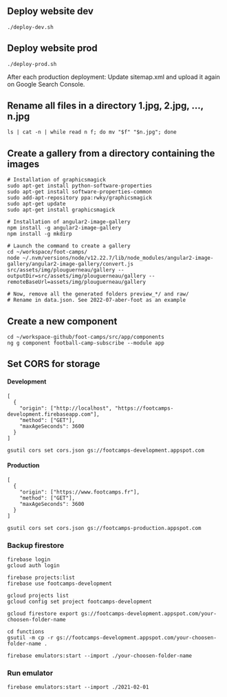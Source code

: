 ## Deploy website dev
```
./deploy-dev.sh
```

## Deploy website prod
```
./deploy-prod.sh
```
After each production deployment: Update sitemap.xml and upload it again on Google Search Console. 

## Rename all files in a directory 1.jpg, 2.jpg, ..., n.jpg
```
ls | cat -n | while read n f; do mv "$f" "$n.jpg"; done
```

## Create a gallery from a directory containing the images

```
# Installation of graphicsmagick
sudo apt-get install python-software-properties
sudo apt-get install software-properties-common
sudo add-apt-repository ppa:rwky/graphicsmagick
sudo apt-get update
sudo apt-get install graphicsmagick

# Installation of angular2-image-gallery
npm install -g angular2-image-gallery
npm install -g mkdirp

# Launch the command to create a gallery
cd ~/workspace/foot-camps/
node ~/.nvm/versions/node/v12.22.7/lib/node_modules/angular2-image-gallery/angular2-image-gallery/convert.js src/assets/img/plouguerneau/gallery --outputDir=src/assets/img/plouguerneau/gallery --remoteBaseUrl=assets/img/plouguerneau/gallery

# Now, remove all the generated folders preview_*/ and raw/
# Rename in data.json. See 2022-07-aber-foot as an example
```

## Create a new component
```
cd ~/workspace-github/foot-camps/src/app/components
ng g component football-camp-subscribe --module app
```


## Set CORS for storage
#### Development  
```
[
  {
    "origin": ["http://localhost", "https://footcamps-development.firebaseapp.com"],
    "method": ["GET"],
    "maxAgeSeconds": 3600
  }
]
```

```
gsutil cors set cors.json gs://footcamps-development.appspot.com
```

#### Production  
```
[
  {
    "origin": ["https://www.footcamps.fr"],
    "method": ["GET"],
    "maxAgeSeconds": 3600
  }
]
```

```
gsutil cors set cors.json gs://footcamps-production.appspot.com
```

### Backup firestore
```
firebase login
gcloud auth login

firebase projects:list
firebase use footcamps-development

gcloud projects list
gcloud config set project footcamps-development

gcloud firestore export gs://footcamps-development.appspot.com/your-choosen-folder-name

cd functions
gsutil -m cp -r gs://footcamps-development.appspot.com/your-choosen-folder-name .

firebase emulators:start --import ./your-choosen-folder-name
```

### Run emulator
```
firebase emulators:start --import ./2021-02-01
```
